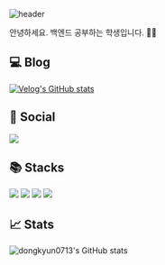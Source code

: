 ![header](https://capsule-render.vercel.app/api?type=Waving&text=Hi%20there👋)

안녕하세요. 백엔드 공부하는 학생입니다. 🧑‍💻 <br />

<h2>💻 Blog  </h2>

[![Velog's GitHub stats](https://velog-readme-stats.vercel.app/api/list?name=dongkyun0713)](https://velog.io/@dongkyun0713) <br />

<h2>📨 Social </h2>
<p> 
<a href="mailto:kyun010713@gmail.com"><img src="https://img.shields.io/badge/Gmail-D14836.svg?style=flat-square&logo=Gmail&logoColor=white"/></a>
</p>

<h2>📚 Stacks </h2>
<p>
  <img src="https://img.shields.io/badge/Java-007396?style=flat&logo=Java&logoColor=white" />
  <img src="https://img.shields.io/badge/SpringBoot-6DB33F?style=flat&logo=Spring&logoColor=white" />
  <img src="https://img.shields.io/badge/AWS-232F3E?style=flat&logo=AmazonAWS&logoColor=white" />
<img src="https://img.shields.io/badge/MySQL-4479A1?style=flat-square&logo=MySQL&logoColor=white"/>
</p>

<h2>📈 Stats </h2>

![dongkyun0713's GitHub stats](https://github-readme-stats.vercel.app/api?username=dongkyun0713&show_icons=true&theme=radical)

</div>
